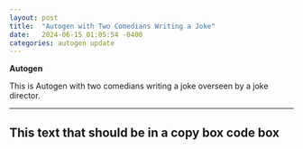 ```yaml
---
layout: post
title:  "Autogen with Two Comedians Writing a Joke"
date:   2024-06-15 01:05:54 -0400
categories: autogen update
---
```


**Autogen** 

This is Autogen with two comedians writing a joke overseen by a joke director.

---
This text that should be in a copy box code box 
---